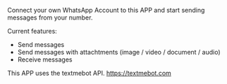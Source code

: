 Connect your own WhatsApp Account to this APP and start sending messages from your number.

Current features:
- Send messages
- Send messages with attachtments (image / video / document / audio)
- Receive messages

This APP uses the textmebot API. https://textmebot.com